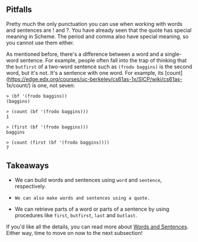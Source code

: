 ## Pitfalls

Pretty much the only punctuation you can use when working with words and
sentences are ! and ?. You have already seen that the quote has special
meaning in Scheme. The period and comma also have special meaning, so you
cannot use them either.

As mentioned before, there's a difference between a word and a single-word
sentence. For example, people often fall into the trap of thinking that the
`butfirst` of a two-word sentence such as `(frodo baggins)` is the second
word, but it's not. It's a sentence with one word. For example, its
[count](https://edge.edx.org/courses/uc-berkeley/cs61as-1x/SICP/wiki/cs61as-
1x/count/) is one, not seven:

    
    
    > (bf '(frodo baggins))
    (baggins)  
      
    > (count (bf '(frodo baggins)))  
    1
    
    > (first (bf '(frodo baggins)))
    baggins  
      
    > (count (first (bf '(frodo baggins))))  
    7

## Takeaways

  * We can build words and sentences using `word` and `sentence`, respectively.
  * `We can also make words and sentences using a quote.  
`

  * We can retrieve parts of a word or parts of a sentence by using procedures like `first`, `butfirst`, `last` and `butlast`.

If you'd like all the details, you can read more about [Words and
Sentences](http://www.cs.berkeley.edu/~bh/ssch5/words.html). Either way, time
to move on now to the next subsection!

